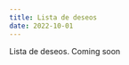 ```yaml
---
title: Lista de deseos
date: 2022-10-01
---
```


<!-- Soy complicadito para los regalos. Para evitarnos problemas y futuras decepciones, aquí tienes una guía para regalarme algo bueno, bonito y que te salga barato en navidades o en mi cumpleaños.

> ℹ Si no te ciñes a la guía, me reservo el derecho de regalar el artículo o incluso tirarlo directamente a la basura sin ningún remordimiento en caso de que no me guste.

> ℹ Si eres un ser preciado para mí, te agradecería que hicieras tu propia guía y tu propia lista y me la compartieras. Esto no tiene porque ir en un solo sentido: Si te regalo algo que no te gusta comprenderé que te deshagas de él, pero preferiría rentabilizar mi inversión así que no seas tímido.

> ℹ Esta guía esta escrita en tono de humor para hacerla más amena. Por favor, no te rayes.

1. **Regla de oro**: No me gusta acumular cosas que no voy a utilizar.
2. Abstenerse de regalarme packs de pañuelos o mascarillas, ya tengo suficientes. Para empezar ni siquiera uso pañuelos, me saco a mano los mocos y los tiro al piso del apartamento. Se camuflan con el suelo, así que ni se ven, y total, ya se irán cuando me dé por barrer.
3. No me regales ropa. No te preocupes, ya **elijo** que me pongo, que para eso soy mayorcito y tengo mi estilo.
4. No me regalen libros, ni cómics. Ya me los descargo yo gratis de internet en PDF y los leo en mi tableta. **Ocupan cero espacio**. ¿He dicho ya que no me gusta acumular cosas?
5. No me regales llaveros. No usó ninguno para limitar la incomodidad de llevar cosas en los bolsillos en el pantalón, bastante tengo ya con llevar los bolsillos abultados con el iPhone 4.7 pulgadas (y eso que es de los más pequeños) + los auriculares en su estuche.

### Lista de ideas de cosas que puedes regalarme

> ℹ Por el momento solo se me ocurre un artículo. Lo iré llenando poco a poco.

1. **3-4€ Una botella de aceite de oliva** . Lo utilizo todos los días para cocinar -->

Lista de deseos. Coming soon